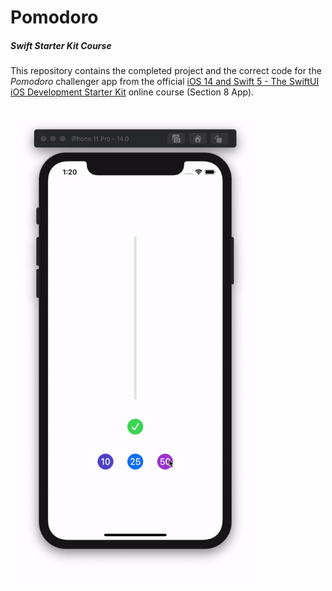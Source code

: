 # Pomodoro
##### Swift Starter Kit Course

This repository contains the completed project and the correct code for the *Pomodoro* challenger app from the official [iOS 14 and Swift 5 - The SwiftUI iOS Development Starter Kit](https://www.udemy.com/course/swift-starter-kit/) online course (Section 8 App).

<br>

<img src="Project Resources/AppComplete_Pomodoro.gif" width="400"/>
